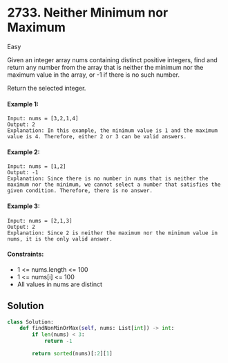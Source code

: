 # 2733. Neither Minimum nor Maximum

Easy

Given an integer array nums containing distinct positive integers, find and return any number from the array that is neither the minimum nor the maximum value in the array, or -1 if there is no such number.

Return the selected integer.

#### Example 1:

```
Input: nums = [3,2,1,4]
Output: 2
Explanation: In this example, the minimum value is 1 and the maximum value is 4. Therefore, either 2 or 3 can be valid answers.
```

#### Example 2:

```
Input: nums = [1,2]
Output: -1
Explanation: Since there is no number in nums that is neither the maximum nor the minimum, we cannot select a number that satisfies the given condition. Therefore, there is no answer.
```

#### Example 3:

```
Input: nums = [2,1,3]
Output: 2
Explanation: Since 2 is neither the maximum nor the minimum value in nums, it is the only valid answer. 
```

#### Constraints:

- 1 <= nums.length <= 100
- 1 <= nums[i] <= 100
- All values in nums are distinct

## Solution

```python
class Solution:
    def findNonMinOrMax(self, nums: List[int]) -> int:
        if len(nums) < 3:
            return -1

        return sorted(nums)[:2][1]
```
